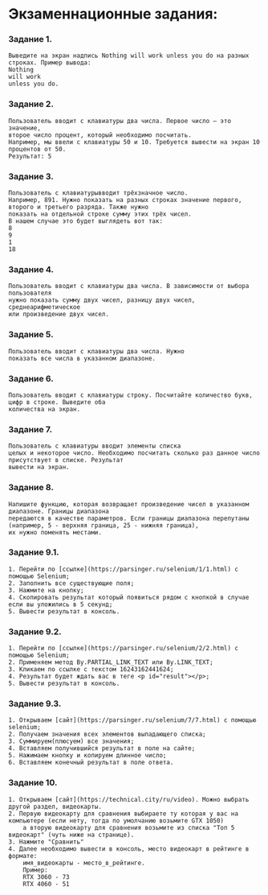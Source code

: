 # Экзаменнационные задания:
### Задание 1. 
    Выведите на экран надпись Nothing will work unless you do на разных строках. Пример вывода:
    Nothing
    will work
    unless you do.
### Задание 2. 
    Пользователь вводит с клавиатуры два числа. Первое число — это значение, 
    второе число процент, который необходимо посчитать. 
    Например, мы ввели с клавиатуры 50 и 10. Требуется вывести на экран 10 процентов от 50.
    Результат: 5
### Задание 3. 
    Пользователь с клавиатурывводит трёхзначное число.
    Например, 891. Нужно показать на разных строках значение первого, второго и третьего разряда. Также нужно
    показать на отдельной строке сумму этих трёх чисел. 
    В нашем случае это будет выглядеть вот так:
    8
    9
    1
    18
### Задание 4.
    Пользователь вводит с клавиатуры два числа. В зависимости от выбора пользователя 
    нужно показать сумму двух чисел, разницу двух чисел, среднеарифметическое
    или произведение двух чисел.
### Задание 5.
    Пользователь вводит с клавиатуры два числа. Нужно
    показать все числа в указанном диапазоне.
### Задание 6.
    Пользователь вводит с клавиатуры строку. Посчитайте количество букв, цифр в строке. Выведите оба
    количества на экран.
### Задание 7.
    Пользователь с клавиатуры вводит элементы списка
    целых и некоторое число. Необходимо посчитать сколько раз данное число присутствует в списке. Результат
    вывести на экран.
### Задание 8.
    Напишите функцию, которая возвращает произведение чисел в указанном диапазоне. Границы диапазона
    передаются в качестве параметров. Если границы диапазона перепутаны (например, 5 - верхняя граница, 25 - нижняя граница), 
    их нужно поменять местами.
### Задание 9.1.
    1. Перейти по [ссылке](https://parsinger.ru/selenium/1/1.html) с помощью Selenium;
    2. Заполнить все существующие поля;
    3. Нажмите на кнопку;
    4. Скопировать результат который появиться рядом с кнопкой в случае если вы уложились в 5 секунд;
    5. Вывести результат в консоль.
### Задание 9.2.
    1. Перейти по [ссылке](https://parsinger.ru/selenium/2/2.html) с помощью Selenium;
    2. Применяем метод By.PARTIAL_LINK_TEXT или By.LINK_TEXT;
    3. Кликаем по ссылке с текстом 16243162441624;
    4. Результат будет ждать вас в теге <p id="result"></p>;
    5. Вывести результат в консоль.
### Задание 9.3.
    1. Открываем [сайт](https://parsinger.ru/selenium/7/7.html) с помощью selenium;
    2. Получаем значения всех элементов выпадающего списка;
    3. Суммируем(плюсуем) все значения;
    4. Вставляем получившийся результат в поле на сайте;
    5. Нажимаем кнопку и копируем длинное число;
    6. Вставляем конечный результат в поле ответа.
### Задание 10.
    1. Открываем [сайт](https://technical.city/ru/video). Можно выбрать другой раздел, видеокарты.
    2. Первую видеокарту для сравнения выбираете ту которая у вас на компьютере (если нету, тогда по умолчанию возьмите GTX 1050)
        а вторую видеокарту для сравнения возьмите из списка "Топ 5 видеокарт" (чуть ниже на странице). 
    3. Нажмите "Сравнить"
    4. Далее необходимо вывести в консоль, место видеокарт в рейтинге в формате: 
        имя_видеокарты - место_в_рейтинге.
        Пример:
        RTX 3060 - 73
        RTX 4060 - 51
    
